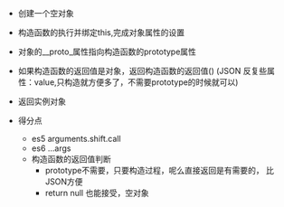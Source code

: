 - 创建一个空对象
- 构造函数的执行并绑定this,完成对象属性的设置
- 对象的__proto_属性指向构造函数的prototype属性
- 如果构造函数的返回值是对象，返回构造函数的返回值()
  (JSON 反复些属性：value,只构造就方便多了，不需要prototype的时候就可以)
- 返回实例对象


- 得分点
  - es5 arguments.shift.call
  - es6 ...args
  - 构造函数的返回值判断
    - prototype不需要，只要构造过程，呢么直接返回是有需要的，
    比JSON方便
    - return null 也能接受，空对象